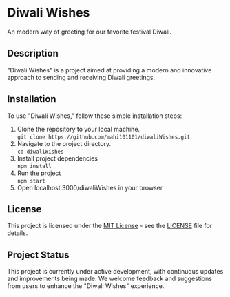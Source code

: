 # Diwali Wishes

An modern way of greeting for our favorite festival Diwali.

## Description

"Diwali Wishes" is a project aimed at providing a modern and innovative approach to sending and receiving Diwali greetings.

## Installation

To use "Diwali Wishes," follow these simple installation steps:

1. Clone the repository to your local machine.<br/>
``` git clone https://github.com/mahi101101/diwaliWishes.git ```<br/>
2. Navigate to the project directory.<br/>
``` cd diwaliWishes ```<br/>
3. Install project dependencies<br/>
```npm install```<br/>
4. Run the project<br/>
``` npm start ```<br/>
5. Open localhost:3000/diwaliWishes in your browser

## License

This project is licensed under the [MIT License](https://opensource.org/licenses/MIT) - see the [LICENSE](LICENSE) file for details.

## Project Status

This project is currently under active development, with continuous updates and improvements being made. We welcome feedback and suggestions from users to enhance the "Diwali Wishes" experience.

